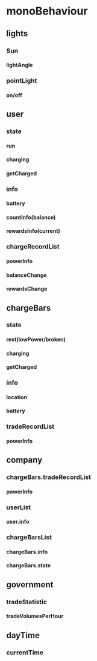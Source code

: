 # monoBehaviour

## lights

### Sun

#### lightAngle

### pointLight

#### on/off

## user

### state

#### run

#### charging

#### getCharged

### info

#### battery

#### countInfo(balance)

#### rewardsInfo(current)

### chargeRecordList

#### powerInfo

#### balanceChange

#### rewardsChange

## chargeBars

### state

#### rest(lowPower/broken)

#### charging

#### getCharged

### info

#### location

#### battery

### tradeRecordList

#### powerInfo

## company

### chargeBars.tradeRecordList

#### powerInfo

### userList

#### user.info

### chargeBarsList

#### chargeBars.info

#### chargeBars.state

## government

### tradeStatistic

#### tradeVolumesPerHour

## dayTime

### currentTime
